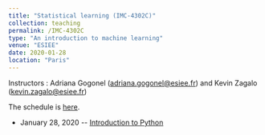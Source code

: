 ```yaml
---
title: "Statistical learning (IMC-4302C)"
collection: teaching
permalink: /IMC-4302C
type: "An introduction to machine learning"
venue: "ESIEE"
date: 2020-01-28
location: "Paris"
---
```


Instructors : Adriana Gogonel (adriana.gogonel@esiee.fr) and Kevin Zagalo (kevin.zagalo@esiee.fr)

The schedule is [here](https://calendar.google.com/calendar/embed?src=kevin.zagalo%40esiee.fr&ctz=Europe%2FParis). 

- January 28, 2020 -- [Introduction to Python](IMC-4302C/Lab0/Lab0.pdf)
